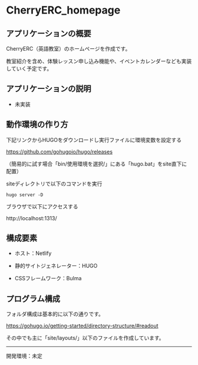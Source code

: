 # CherryERC_homepage

## アプリケーションの概要

CherryERC（英語教室）のホームページを作成です。

教室紹介を含め、体験レッスン申し込み機能や、イベントカレンダーなども実装していく予定です。

## アプリケーションの説明

 - 未実装

## 動作環境の作り方
	
下記リンクからHUGOをダウンロードし実行ファイルに環境変数を設定する

https://github.com/gohugoio/hugo/releases

（簡易的に試す場合「bin/使用環境を選択/」にある「hugo.bat」をsite直下に配置）

siteディレクトリで以下のコマンドを実行

	hugo server -D

ブラウザで以下にアクセスする

http://localhost:1313/

## 構成要素

 - ホスト：Netlify

 - 静的サイトジェネレーター：HUGO

 - CSSフレームワーク：Bulma

## プログラム構成

フォルダ構成は基本的に以下の通りです。

https://gohugo.io/getting-started/directory-structure/#readout

その中でも主に「site/layouts/」以下のファイルを作成しています。

---

開発環境：未定

